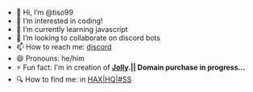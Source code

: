 - 👋 Hi, I’m @tiso99
- 👀 I’m interested in coding!
- 🌱 I’m currently learning javascript
- 💞️ I’m looking to collaborate on discord bots
- 📫 How to reach me: [discord](https://discord.com/users/1251221319085854808)
- 😄 Pronouns: he/him
- ⚡ Fun fact: I'm in creation of **[Jolly](https://tiso99.github.io/jollybot.github.io/).|| Domain purchase in progress...**
- 🔍 How to find me: in [HAX|HQ|#SS](https://discord.gg/haxscripts)

<!---
tiso99/tiso99 is a ✨ special ✨ repository because its `README.md` (this file) appears on your GitHub profile.
You can click the Preview link to take a look at your changes.
--->
